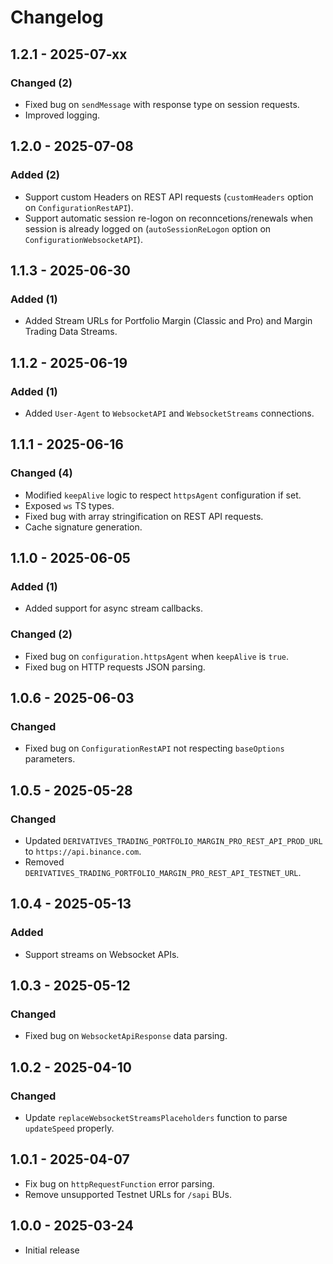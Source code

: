 # Changelog

## 1.2.1 - 2025-07-xx

### Changed (2)

- Fixed bug on `sendMessage` with response type on session requests.
- Improved logging.

## 1.2.0 - 2025-07-08

### Added (2)

- Support custom Headers on REST API requests (`customHeaders` option on `ConfigurationRestAPI`).
- Support automatic session re-logon on reconncetions/renewals when session is already logged on (`autoSessionReLogon` option on `ConfigurationWebsocketAPI`).

## 1.1.3 - 2025-06-30

### Added (1)

- Added Stream URLs for Portfolio Margin (Classic and Pro) and Margin Trading Data Streams.

## 1.1.2 - 2025-06-19

### Added (1)

- Added `User-Agent` to `WebsocketAPI` and `WebsocketStreams` connections.

## 1.1.1 - 2025-06-16

### Changed (4)

- Modified `keepAlive` logic to respect `httpsAgent` configuration if set.
- Exposed `ws` TS types.
- Fixed bug with array stringification on REST API requests.
- Cache signature generation.

## 1.1.0 - 2025-06-05

### Added (1)

- Added support for async stream callbacks.

### Changed (2)

- Fixed bug on `configuration.httpsAgent` when `keepAlive` is `true`.
- Fixed bug on HTTP requests JSON parsing.

## 1.0.6 - 2025-06-03

### Changed

- Fixed bug on `ConfigurationRestAPI` not respecting `baseOptions` parameters.

## 1.0.5 - 2025-05-28

### Changed

- Updated `DERIVATIVES_TRADING_PORTFOLIO_MARGIN_PRO_REST_API_PROD_URL` to `https://api.binance.com`.
- Removed `DERIVATIVES_TRADING_PORTFOLIO_MARGIN_PRO_REST_API_TESTNET_URL`.

## 1.0.4 - 2025-05-13

### Added

- Support streams on Websocket APIs.

## 1.0.3 - 2025-05-12

### Changed

- Fixed bug on `WebsocketApiResponse` data parsing.

## 1.0.2 - 2025-04-10

### Changed

- Update `replaceWebsocketStreamsPlaceholders` function to parse `updateSpeed` properly.

## 1.0.1 - 2025-04-07

- Fix bug on `httpRequestFunction` error parsing.
- Remove unsupported Testnet URLs for `/sapi` BUs.

## 1.0.0 - 2025-03-24

- Initial release
